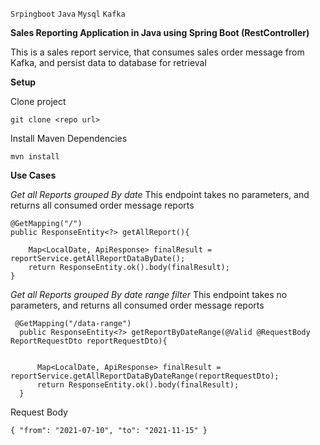 `Srpingboot` `Java` `Mysql` `Kafka`


**Sales Reporting  Application in Java using Spring Boot (RestController)**


This is a sales report service, that consumes sales order message from Kafka, and persist data to database for retrieval


**Setup**

Clone project 

`git clone <repo url>`

Install Maven Dependencies

`mvn install`

**Use Cases**

_Get all Reports grouped By date_
This endpoint takes no parameters, and returns all consumed order message reports

    @GetMapping("/")
    public ResponseEntity<?> getAllReport(){

        Map<LocalDate, ApiResponse> finalResult = reportService.getAllReportDataByDate();
        return ResponseEntity.ok().body(finalResult);
    }    
    
    
    
_Get all Reports grouped By date range filter_
This endpoint takes no parameters, and returns all consumed order message reports

     @GetMapping("/data-range")
      public ResponseEntity<?> getReportByDateRange(@Valid @RequestBody ReportRequestDto reportRequestDto){
  
  
          Map<LocalDate, ApiResponse> finalResult = reportService.getAllReportDataByDateRange(reportRequestDto);
          return ResponseEntity.ok().body(finalResult);
      }
      
Request Body

`{
   "from": "2021-07-10",
   "to": "2021-11-15"
 }`

    
    

    




